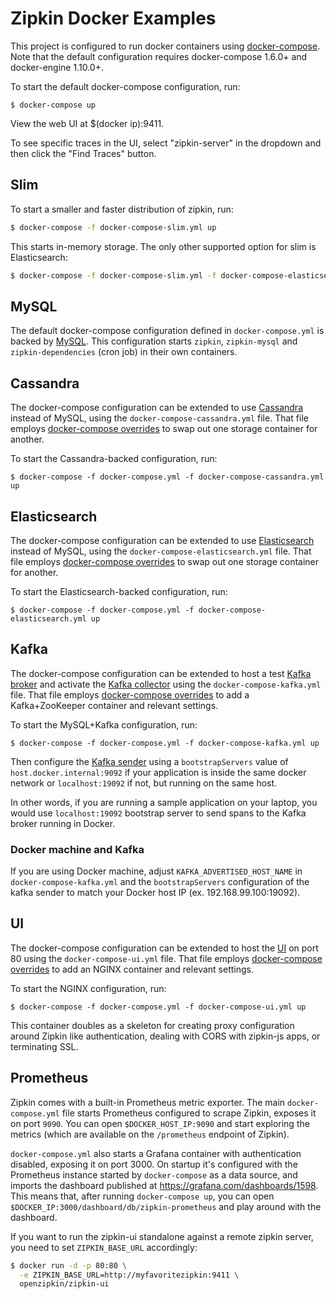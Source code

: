 # Zipkin Docker Examples

This project is configured to run docker containers using
[docker-compose](https://docs.docker.com/compose/). Note that the default
configuration requires docker-compose 1.6.0+ and docker-engine 1.10.0+.

To start the default docker-compose configuration, run:

    $ docker-compose up

View the web UI at $(docker ip):9411.

To see specific traces in the UI, select "zipkin-server" in the dropdown and
then click the "Find Traces" button.

## Slim
To start a smaller and faster distribution of zipkin, run:

```bash
$ docker-compose -f docker-compose-slim.yml up
```

This starts in-memory storage. The only other supported option for slim is Elasticsearch:

```bash
$ docker-compose -f docker-compose-slim.yml -f docker-compose-elasticsearch.yml up
```

## MySQL

The default docker-compose configuration defined in `docker-compose.yml` is
backed by [MySQL](../storage/mysql/README.md). This configuration starts `zipkin`, `zipkin-mysql`
and `zipkin-dependencies` (cron job) in their own containers.

## Cassandra

The docker-compose configuration can be extended to use [Cassandra](../storage/cassandra/README.md)
instead of MySQL, using the `docker-compose-cassandra.yml` file. That file employs
[docker-compose overrides](https://docs.docker.com/compose/extends/#multiple-compose-files)
to swap out one storage container for another.

To start the Cassandra-backed configuration, run:

    $ docker-compose -f docker-compose.yml -f docker-compose-cassandra.yml up

## Elasticsearch

The docker-compose configuration can be extended to use [Elasticsearch](../storage/elasticsearch7/README.md)
instead of MySQL, using the `docker-compose-elasticsearch.yml` file. That file employs
[docker-compose overrides](https://docs.docker.com/compose/extends/#multiple-compose-files)
to swap out one storage container for another.

To start the Elasticsearch-backed configuration, run:

    $ docker-compose -f docker-compose.yml -f docker-compose-elasticsearch.yml up

## Kafka

The docker-compose configuration can be extended to host a test [Kafka broker](../collector/kafka/README.md)
and activate the [Kafka collector](../../zipkin-collector/kafka) using the `docker-compose-kafka.yml`
file. That file employs [docker-compose overrides](https://docs.docker.com/compose/extends/#multiple-compose-files)
to add a Kafka+ZooKeeper container and relevant settings.

To start the MySQL+Kafka configuration, run:

    $ docker-compose -f docker-compose.yml -f docker-compose-kafka.yml up

Then configure the [Kafka sender](https://github.com/openzipkin/zipkin-reporter-java/blob/master/kafka11/src/main/java/zipkin2/reporter/kafka11/KafkaSender.java) using a `bootstrapServers` value of `host.docker.internal:9092` if your application is inside the same docker network or `localhost:19092` if not, but running on the same host.

In other words, if you are running a sample application on your laptop, you would use `localhost:19092` bootstrap server to send spans to the Kafka broker running in Docker.

### Docker machine and Kafka

If you are using Docker machine, adjust `KAFKA_ADVERTISED_HOST_NAME` in `docker-compose-kafka.yml`
and the `bootstrapServers` configuration of the kafka sender to match your Docker host IP (ex. 192.168.99.100:19092).

## UI

The docker-compose configuration can be extended to host the [UI](../lens/README.md) on port 80
using the `docker-compose-ui.yml` file. That file employs
[docker-compose overrides](https://docs.docker.com/compose/extends/#multiple-compose-files)
to add an NGINX container and relevant settings.

To start the NGINX configuration, run:

    $ docker-compose -f docker-compose.yml -f docker-compose-ui.yml up

This container doubles as a skeleton for creating proxy configuration around
Zipkin like authentication, dealing with CORS with zipkin-js apps, or
terminating SSL.

## Prometheus

Zipkin comes with a built-in Prometheus metric exporter. The main
`docker-compose.yml` file starts Prometheus configured to scrape Zipkin, exposes
it on port `9090`. You can open `$DOCKER_HOST_IP:9090` and start exploring the
metrics (which are available on the `/prometheus` endpoint of Zipkin).

`docker-compose.yml` also starts a Grafana container with authentication
disabled, exposing it on port 3000. On startup it's configured with the
Prometheus instance started by `docker-compose` as a data source, and imports
the dashboard published at https://grafana.com/dashboards/1598. This means that,
after running `docker-compose up`, you can open
`$DOCKER_IP:3000/dashboard/db/zipkin-prometheus` and play around with the
dashboard.

If you want to run the zipkin-ui standalone against a remote zipkin server, you
need to set `ZIPKIN_BASE_URL` accordingly:

```bash
$ docker run -d -p 80:80 \
  -e ZIPKIN_BASE_URL=http://myfavoritezipkin:9411 \
  openzipkin/zipkin-ui
```
